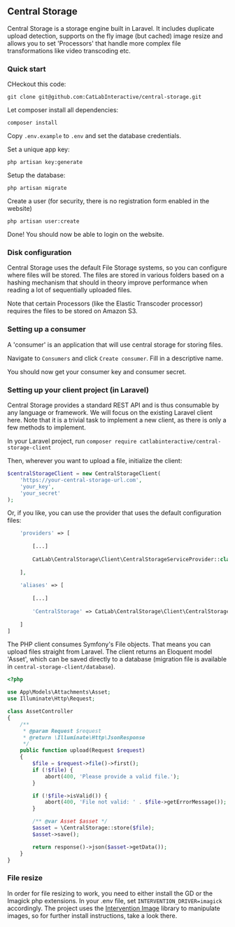 ## Central Storage

Central Storage is a storage engine built in Laravel. It includes duplicate upload detection, supports on the fly image
(but cached) image resize and allows you to set 'Processors' that handle more complex file transformations like video
transcoding etc.

### Quick start
CHeckout this code:

```git clone git@github.com:CatLabInteractive/central-storage.git```

Let composer install all dependencies:

```composer install```

Copy `.env.example` to `.env` and set the database credentials.

Set a unique app key:

```php artisan key:generate```

Setup the database:

```php artisan migrate```

Create a user (for security, there is no registration form enabled in the website)

```php artisan user:create```

Done! You should now be able to login on the website.

### Disk configuration
Central Storage uses the default File Storage systems, so you can configure where files will be stored.
The files are stored in various folders based on a hashing mechanism that should in theory improve performance
when reading a lot of sequentially uploaded files.

Note that certain Processors (like the Elastic Transcoder processor) requires the files to be stored on Amazon S3.

### Setting up a consumer
A 'consumer' is an application that will use central storage for storing files.

Navigate to `Consumers` and click `Create consumer`.
Fill in a descriptive name.

You should now get your consumer key and consumer secret.

### Setting up your client project (in Laravel)
Central Storage provides a standard REST API and is thus consumable by any language or framework. We will focus on the
existing Laravel client here. Note that it is a trivial task to implement a new client, as there is only a few methods
to implement.

In your Laravel project, run
```composer require catlabinteractive/central-storage-client```

Then, wherever you want to upload a file, initialize the client:

```php
$centralStorageClient = new CentralStorageClient(
    'https://your-central-storage-url.com',
    'your_key',
    'your_secret'
);
```

Or, if you like, you can use the provider that uses the default configuration files:
```php
    'providers' => [
    
        [...]
        
        CatLab\CentralStorage\Client\CentralStorageServiceProvider::class,
    
    ],
    
    'aliases' => [
    
        [...]
        
        'CentralStorage' => CatLab\CentralStorage\Client\CentralStorageClientFacade::class,
    
    ]
]
```

The PHP client consumes Symfony's File objects. That means you can upload files straight from Laravel. The client returns
an Eloquent model 'Asset', which can be saved directly to a database (migration file is available in `central-storage-client/database`).

```php
<?php

use App\Models\Attachments\Asset;
use Illuminate\Http\Request;

class AssetController
{
    /**
     * @param Request $request
     * @return \Illuminate\Http\JsonResponse
     */
    public function upload(Request $request)
    {
        $file = $request->file()->first();
        if (!$file) {
            abort(400, 'Please provide a valid file.');
        }

        if (!$file->isValid()) {
            abort(400, 'File not valid: ' . $file->getErrorMessage());
        }

        /** @var Asset $asset */
        $asset = \CentralStorage::store($file);
        $asset->save();

        return response()->json($asset->getData());
    }
}
```

### File resize
In order for file resizing to work, you need to either install the GD or the Imagick php extensions. In your .env file, 
set ```INTERVENTION_DRIVER=imagick``` accordingly. The project uses the [Intervention Image](https://github.com/Intervention/image)
library to manipulate images, so for further install instructions, take a look there.

